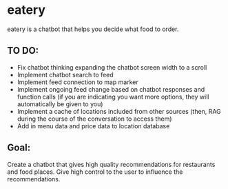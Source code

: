 # eatery

eatery is a chatbot that helps you decide what food to order.


## TO DO:

- Fix chatbot thinking expanding the chatbot screen width to a scroll
- Implement chatbot search to feed
- Implement feed connection to map marker
- Implement ongoing feed change based on chatbot responses and function calls (if you are indicating you want more options, they will automatically be given to you)
- Implement a cache of locations included from other sources (then, RAG during the course of the conversation to access them)
- Add in menu data and price data to location database


## Goal:
Create a chatbot that gives high quality recommendations for restaurants and food places. Give high control to the user to influence the recommendations.
